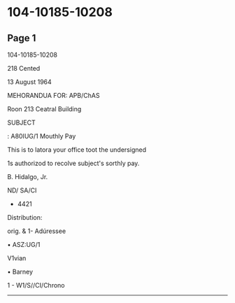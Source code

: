 # 104-10185-10208

## Page 1

104-10185-10208

218 Cented

13 August 1964

MEHORANDUA FOR: APB/ChAS

Roon 213 Ceatral Building

SUBJECT

: A80IUG/1 Mouthly Pay

This is to latora your office toot the undersigned

1s authorizod to recolve subject's sorthly pay.

B. Hidalgo, Jr.

ND/ SA/CI

* 4421

Distribution:

orig. & 1- Adúressee

• ASZ:UG/1

V1vian

• Barney

1 - W1/S//CI/Chrono

---

